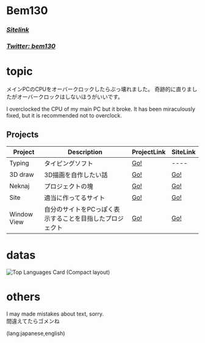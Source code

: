 # Bem130
### [*Sitelink*](https://bem130.github.io) 
### [*Twitter: bem130*](https://twitter.com/bem130) 

# topic
メインPCのCPUをオーバークロックしたらぶっ壊れました。
奇跡的に直りましたがオーバークロックはしないほうがいいです。

I overclocked the CPU of my main PC but it broke.
It has been miraculously fixed, but it is recommended not to overclock.

## Projects 

| Project | Description | ProjectLink | SiteLink |
| -- | -- | -- | -- |
| Typing | タイピングソフト | [Go!](https://github.com/bem130/typing) | ---- |
| 3D draw | 3D描画を自作したい話 | [Go!](https://github.com/bem130/web3d) | [Go!](https://bem130.github.io/web3d/) |
| Neknaj | プロジェクトの塊 | [Go!](https://github.com/bem130/neknaj) | [Go!](https://bem130.github.io/neknaj/) |
| Site | 適当に作ってるサイト | [Go!](https://github.com/bem130/mainsite) | [Go!](https://bem130.github.io/mainsite/) |
| Window View | 自分のサイトをPCっぽく表示することを目指したプロジェクト | [Go!](https://github.com/bem130/window) | [Go!](https://bem130.github.io/window/) |

# datas

![Top Languages Card (Compact layout)](https://github-readme-stats.vercel.app/api/top-langs/?username=bem130&layout=compact)

# others
I may made mistakes about text, sorry.  
間違えてたらゴメンね  
  
  (lang:japanese,english)
